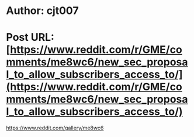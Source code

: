 # Author: cjt007
# Post URL: [https://www.reddit.com/r/GME/comments/me8wc6/new_sec_proposal_to_allow_subscribers_access_to/](https://www.reddit.com/r/GME/comments/me8wc6/new_sec_proposal_to_allow_subscribers_access_to/)


https://www.reddit.com/gallery/me8wc6